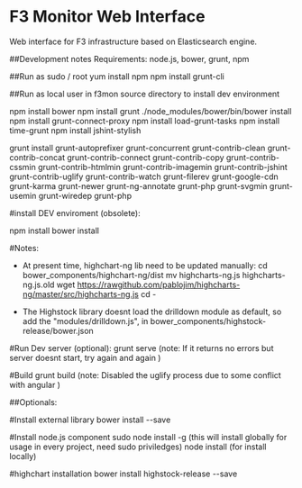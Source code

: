 F3 Monitor Web Interface
==========================
Web interface for F3 infrastructure based on Elasticsearch engine.

##Development notes
Requirements: node.js, bower, grunt, npm

##Run as sudo / root
yum install npm
npm install grunt-cli

##Run as local user in f3mon source directory to install dev environment

npm install bower
npm install grunt
./node_modules/bower/bin/bower install
npm install grunt-connect-proxy
npm install load-grunt-tasks
npm install time-grunt
npm install jshint-stylish

grunt install grunt-autoprefixer grunt-concurrent grunt-contrib-clean grunt-contrib-concat grunt-contrib-connect grunt-contrib-copy grunt-contrib-cssmin grunt-contrib-htmlmin grunt-contrib-imagemin grunt-contrib-jshint grunt-contrib-uglify grunt-contrib-watch grunt-filerev grunt-google-cdn grunt-karma grunt-newer grunt-ng-annotate grunt-php grunt-svgmin grunt-usemin grunt-wiredep grunt-php

#install DEV enviroment (obsolete):

npm install
bower install

#Notes:
- At present time, highchart-ng lib need to be updated manually:
    cd bower_components/highchart-ng/dist
    mv highcharts-ng.js highcharts-ng.js.old
    wget https://rawgithub.com/pablojim/highcharts-ng/master/src/highcharts-ng.js
    cd -

- The Highstock library doesnt load the drilldown module as default, so add the "modules/drilldown.js", in bower_components/highstock-release/bower.json 

#Run Dev server (optional):
grunt serve (note: If it returns no errors but server doesnt start, try again and again )

#Build
grunt build (note: Disabled the uglify process due to some conflict with angular )


##Optionals:

#Install external library
bower install <libname> --save

#Install node.js component
sudo node install -g <componen-name> (this will install globally for usage in every project, need sudo priviledges)
node install <componen-name> (for install locally)

#highchart installation
bower install highstock-release --save

